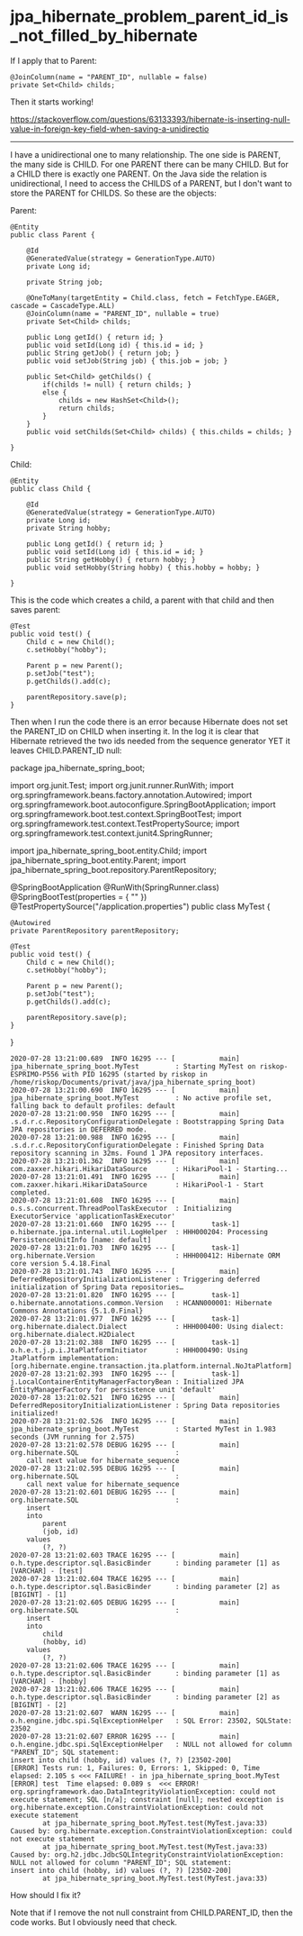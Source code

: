 # jpa_hibernate_problem_parent_id_is_not_filled_by_hibernate

If I apply that to Parent:

    @JoinColumn(name = "PARENT_ID", nullable = false)
    private Set<Child> childs;

Then it starts working!

https://stackoverflow.com/questions/63133393/hibernate-is-inserting-null-value-in-foreign-key-field-when-saving-a-unidirectio

----

I have a unidirectional one to many relationship. The one side is PARENT, the many side is CHILD. For one PARENT there can be many CHILD. But for a CHILD there is exactly one PARENT. On the Java side the relation is unidirectional, I need to access the CHILDS of a PARENT, but I don't want to store the PARENT for CHILDS. So these are the objects:

Parent:

    @Entity
    public class Parent {
    
        @Id
        @GeneratedValue(strategy = GenerationType.AUTO)
        private Long id;
        
        private String job;
        
        @OneToMany(targetEntity = Child.class, fetch = FetchType.EAGER, cascade = CascadeType.ALL)
        @JoinColumn(name = "PARENT_ID", nullable = true)
        private Set<Child> childs;
    
        public Long getId() { return id; }
        public void setId(Long id) { this.id = id; }
        public String getJob() { return job; }
        public void setJob(String job) { this.job = job; }
    
        public Set<Child> getChilds() {
            if(childs != null) { return childs; }
            else {
                childs = new HashSet<Child>();
                return childs;
            }
        }
        public void setChilds(Set<Child> childs) { this.childs = childs; }
    
    }

Child:

    @Entity
    public class Child {
    
        @Id
        @GeneratedValue(strategy = GenerationType.AUTO)
        private Long id;
        private String hobby;
    
        public Long getId() { return id; }
        public void setId(Long id) { this.id = id; }
        public String getHobby() { return hobby; }
        public void setHobby(String hobby) { this.hobby = hobby; }
    
    }

This is the code which creates a child, a parent with that child and then saves parent:

    @Test
    public void test() {
        Child c = new Child();
        c.setHobby("hobby");
        
        Parent p = new Parent();
        p.setJob("test");
        p.getChilds().add(c);
        
        parentRepository.save(p);
    }


Then when I run the code there is an error because Hibernate does not set the PARENT_ID on CHILD when inserting it. In the log it is clear that Hibernate retrieved the two ids needed from the sequence generator YET it leaves CHILD.PARENT_ID null:

package jpa_hibernate_spring_boot;

import org.junit.Test;
import org.junit.runner.RunWith;
import org.springframework.beans.factory.annotation.Autowired;
import org.springframework.boot.autoconfigure.SpringBootApplication;
import org.springframework.boot.test.context.SpringBootTest;
import org.springframework.test.context.TestPropertySource;
import org.springframework.test.context.junit4.SpringRunner;

import jpa_hibernate_spring_boot.entity.Child;
import jpa_hibernate_spring_boot.entity.Parent;
import jpa_hibernate_spring_boot.repository.ParentRepository;

@SpringBootApplication
@RunWith(SpringRunner.class)
@SpringBootTest(properties = { "" })
@TestPropertySource("/application.properties")
public class MyTest {

    @Autowired
    private ParentRepository parentRepository;
    
    @Test
    public void test() {
        Child c = new Child();
        c.setHobby("hobby");
        
        Parent p = new Parent();
        p.setJob("test");
        p.getChilds().add(c);
        
        parentRepository.save(p);
    }

}

    2020-07-28 13:21:00.689  INFO 16295 --- [           main] jpa_hibernate_spring_boot.MyTest         : Starting MyTest on riskop-ESPRIMO-P556 with PID 16295 (started by riskop in /home/riskop/Documents/privat/java/jpa_hibernate_spring_boot)
    2020-07-28 13:21:00.690  INFO 16295 --- [           main] jpa_hibernate_spring_boot.MyTest         : No active profile set, falling back to default profiles: default
    2020-07-28 13:21:00.950  INFO 16295 --- [           main] .s.d.r.c.RepositoryConfigurationDelegate : Bootstrapping Spring Data JPA repositories in DEFERRED mode.
    2020-07-28 13:21:00.988  INFO 16295 --- [           main] .s.d.r.c.RepositoryConfigurationDelegate : Finished Spring Data repository scanning in 32ms. Found 1 JPA repository interfaces.
    2020-07-28 13:21:01.362  INFO 16295 --- [           main] com.zaxxer.hikari.HikariDataSource       : HikariPool-1 - Starting...
    2020-07-28 13:21:01.491  INFO 16295 --- [           main] com.zaxxer.hikari.HikariDataSource       : HikariPool-1 - Start completed.
    2020-07-28 13:21:01.608  INFO 16295 --- [           main] o.s.s.concurrent.ThreadPoolTaskExecutor  : Initializing ExecutorService 'applicationTaskExecutor'
    2020-07-28 13:21:01.660  INFO 16295 --- [         task-1] o.hibernate.jpa.internal.util.LogHelper  : HHH000204: Processing PersistenceUnitInfo [name: default]
    2020-07-28 13:21:01.703  INFO 16295 --- [         task-1] org.hibernate.Version                    : HHH000412: Hibernate ORM core version 5.4.18.Final
    2020-07-28 13:21:01.743  INFO 16295 --- [           main] DeferredRepositoryInitializationListener : Triggering deferred initialization of Spring Data repositories…
    2020-07-28 13:21:01.820  INFO 16295 --- [         task-1] o.hibernate.annotations.common.Version   : HCANN000001: Hibernate Commons Annotations {5.1.0.Final}
    2020-07-28 13:21:01.977  INFO 16295 --- [         task-1] org.hibernate.dialect.Dialect            : HHH000400: Using dialect: org.hibernate.dialect.H2Dialect
    2020-07-28 13:21:02.388  INFO 16295 --- [         task-1] o.h.e.t.j.p.i.JtaPlatformInitiator       : HHH000490: Using JtaPlatform implementation: [org.hibernate.engine.transaction.jta.platform.internal.NoJtaPlatform]
    2020-07-28 13:21:02.393  INFO 16295 --- [         task-1] j.LocalContainerEntityManagerFactoryBean : Initialized JPA EntityManagerFactory for persistence unit 'default'
    2020-07-28 13:21:02.521  INFO 16295 --- [           main] DeferredRepositoryInitializationListener : Spring Data repositories initialized!
    2020-07-28 13:21:02.526  INFO 16295 --- [           main] jpa_hibernate_spring_boot.MyTest         : Started MyTest in 1.983 seconds (JVM running for 2.575)
    2020-07-28 13:21:02.578 DEBUG 16295 --- [           main] org.hibernate.SQL                        : 
        call next value for hibernate_sequence
    2020-07-28 13:21:02.595 DEBUG 16295 --- [           main] org.hibernate.SQL                        : 
        call next value for hibernate_sequence
    2020-07-28 13:21:02.601 DEBUG 16295 --- [           main] org.hibernate.SQL                        : 
        insert 
        into
            parent
            (job, id) 
        values
            (?, ?)
    2020-07-28 13:21:02.603 TRACE 16295 --- [           main] o.h.type.descriptor.sql.BasicBinder      : binding parameter [1] as [VARCHAR] - [test]
    2020-07-28 13:21:02.604 TRACE 16295 --- [           main] o.h.type.descriptor.sql.BasicBinder      : binding parameter [2] as [BIGINT] - [1]
    2020-07-28 13:21:02.605 DEBUG 16295 --- [           main] org.hibernate.SQL                        : 
        insert 
        into
            child
            (hobby, id) 
        values
            (?, ?)
    2020-07-28 13:21:02.606 TRACE 16295 --- [           main] o.h.type.descriptor.sql.BasicBinder      : binding parameter [1] as [VARCHAR] - [hobby]
    2020-07-28 13:21:02.606 TRACE 16295 --- [           main] o.h.type.descriptor.sql.BasicBinder      : binding parameter [2] as [BIGINT] - [2]
    2020-07-28 13:21:02.607  WARN 16295 --- [           main] o.h.engine.jdbc.spi.SqlExceptionHelper   : SQL Error: 23502, SQLState: 23502
    2020-07-28 13:21:02.607 ERROR 16295 --- [           main] o.h.engine.jdbc.spi.SqlExceptionHelper   : NULL not allowed for column "PARENT_ID"; SQL statement:
    insert into child (hobby, id) values (?, ?) [23502-200]
    [ERROR] Tests run: 1, Failures: 0, Errors: 1, Skipped: 0, Time elapsed: 2.105 s <<< FAILURE! - in jpa_hibernate_spring_boot.MyTest
    [ERROR] test  Time elapsed: 0.089 s  <<< ERROR!
    org.springframework.dao.DataIntegrityViolationException: could not execute statement; SQL [n/a]; constraint [null]; nested exception is org.hibernate.exception.ConstraintViolationException: could not execute statement
            at jpa_hibernate_spring_boot.MyTest.test(MyTest.java:33)
    Caused by: org.hibernate.exception.ConstraintViolationException: could not execute statement
            at jpa_hibernate_spring_boot.MyTest.test(MyTest.java:33)
    Caused by: org.h2.jdbc.JdbcSQLIntegrityConstraintViolationException: 
    NULL not allowed for column "PARENT_ID"; SQL statement:
    insert into child (hobby, id) values (?, ?) [23502-200]
            at jpa_hibernate_spring_boot.MyTest.test(MyTest.java:33)
    


How should I fix it?

Note that if I remove the not null constraint from CHILD.PARENT_ID, then the code works. But I obviously need that check.

